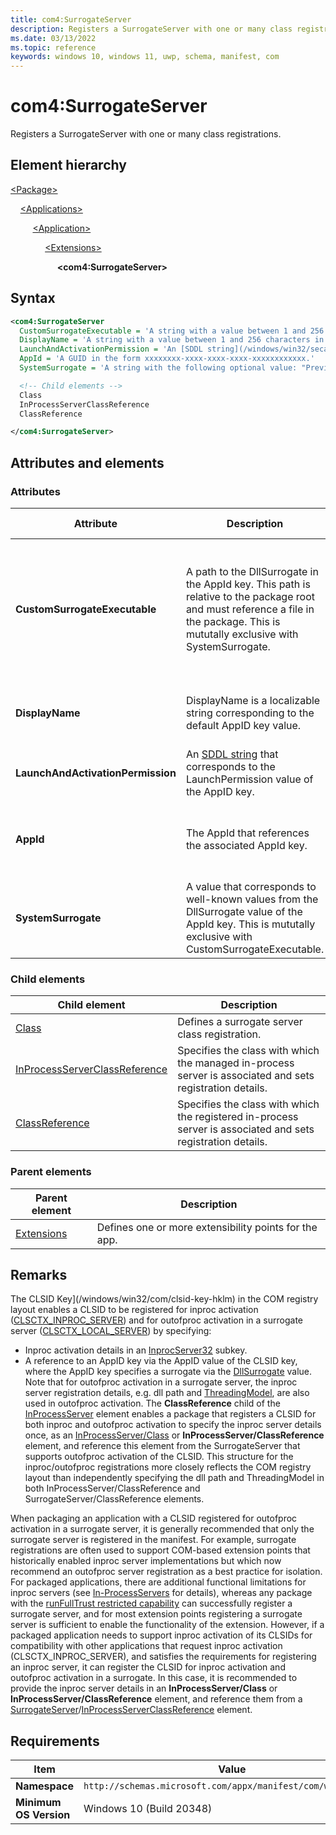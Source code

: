```yaml
---
title: com4:SurrogateServer
description: Registers a SurrogateServer with one or many class registrations. (com4:SurrogateServer)
ms.date: 03/13/2022
ms.topic: reference
keywords: windows 10, windows 11, uwp, schema, manifest, com
---
```


# com4:SurrogateServer

Registers a SurrogateServer with one or many class registrations.

## Element hierarchy

[\<Package\>](element-package.md)

&nbsp;&nbsp;&nbsp;&nbsp;[\<Applications\>](element-applications.md)

&nbsp;&nbsp;&nbsp;&nbsp; &nbsp;&nbsp;&nbsp;&nbsp;[\<Application\>](element-application.md)

&nbsp;&nbsp;&nbsp;&nbsp; &nbsp;&nbsp;&nbsp;&nbsp; &nbsp;&nbsp;&nbsp;&nbsp;[\<Extensions\>](element-1-extensions.md)

&nbsp;&nbsp;&nbsp;&nbsp; &nbsp;&nbsp;&nbsp;&nbsp; &nbsp;&nbsp;&nbsp;&nbsp; &nbsp;&nbsp;&nbsp;&nbsp;**\<com4:SurrogateServer\>**

## Syntax

```xml
<com4:SurrogateServer
  CustomSurrogateExecutable = 'A string with a value between 1 and 256 characters in length that must end with ".exe" and cannot contain these characters: <, >, :, ", |, ?, or *.'
  DisplayName = 'A string with a value between 1 and 256 characters in length. This string is localizable.'
  LaunchAndActivationPermission = 'An [SDDL string](/windows/win32/secauthz/security-descriptor-string-format) value.'
  AppId = 'A GUID in the form xxxxxxxx-xxxx-xxxx-xxxx-xxxxxxxxxxxx.'
  SystemSurrogate = 'A string with the following optional value: "PreviewHost".' >

  <!-- Child elements -->
  Class
  InProcessServerClassReference
  ClassReference

</com4:SurrogateServer>
```

## Attributes and elements

### Attributes

| Attribute | Description | Data type | Required | Default value |
|-|-|-|-|-|
| **CustomSurrogateExecutable** |  A path to the DllSurrogate in the AppId key. This path is relative to the package root and must reference a file in the package. This is mututally exclusive with SystemSurrogate. | A string with a value between 1 and 256 characters in length that must end with `.exe` and cannot contain these characters: `<`, `>`, `:`, `"`, `|`, `?`, or `*`. | Yes |  |
| **DisplayName** | DisplayName is a localizable string corresponding to the default AppID key value. | A string with a value between 1 and 256 characters in length. | Yes |  |
| **LaunchAndActivationPermission** | An [SDDL string](/windows/win32/secauthz/security-descriptor-string-format) that corresponds to the LaunchPermission value of the AppID key. | An [SDDL string](/windows/win32/secauthz/security-descriptor-string-format) value. | Yes |  |
| **AppId** | The AppId that references the associated AppId key.  | A GUID in the form xxxxxxxx-xxxx-xxxx-xxxx-xxxxxxxxxxxx. | Yes |  |
| **SystemSurrogate** | A value that corresponds to well-known values from the DllSurrogate value of the AppId key. This is mututally exclusive with CustomSurrogateExecutable. | A string with the following optional value: "PreviewHost". | Yes |  |

### Child elements

| Child element | Description |
|-|-|
| [Class](element-com4-surrogateserver-class.md) | Defines a surrogate server class registration. |
| [InProcessServerClassReference](element-com4-inprocessserverclassreference.md) | Specifies the class with which the managed in-process server is associated and sets registration details. |
| [ClassReference](element-com4-surrogateserver-classreference.md) | Specifies the class with which the registered in-process server is associated and sets registration details. |

### Parent elements

| Parent element | Description |
|-|-|
| [Extensions](element-1-extensions.md) | Defines one or more extensibility points for the app. |

## Remarks

The CLSID Key](/windows/win32/com/clsid-key-hklm) in the COM registry layout enables a CLSID to be registered for inproc activation ([CLSCTX_INPROC_SERVER](/windows/win32/api/wtypesbase/ne-wtypesbase-clsctx)) and for outofproc activation in a surrogate server ([CLSCTX_LOCAL_SERVER](/windows/win32/api/wtypesbase/ne-wtypesbase-clsctx)) by specifying:

- Inproc activation details in an [InprocServer32](/windows/win32/com/inprocserver32) subkey.
- A reference to an AppID key via the AppID value of the CLSID key, where the AppID key specifies a surrogate via the [DllSurrogate](/windows/win32/com/dllsurrogate) value. Note that for outofproc activation in a surrogate server, the inproc server registration details, e.g. dll path and [ThreadingModel](/windows/win32/com/choosing-the-threading-model), are also used in outofproc activation. The **ClassReference** child of the [InProcessServer](element-com4-inprocessserver.md) element enables a package that registers a CLSID for both inproc and outofproc activation to specify the inproc server details once, as an [InProcessServer/Class](element-com4-inprocessserver-class.md) or **InProcessServer/ClassReference** element, and reference this element from the SurrogateServer that supports outofproc activation of the CLSID. This structure for the inproc/outofproc registrations more closely reflects the COM registry layout than independently specifying the dll path and ThreadingModel in both InProcessServer/ClassReference and SurrogateServer/ClassReference elements.

When packaging an application with a CLSID registered for outofproc activation in a surrogate server, it is generally recommended that only the surrogate server is registered in the manifest. For example, surrogate registrations are often used to support COM-based extension points that historically enabled inproc server implementations but which now recommend an outofproc server registration as a best practice for isolation. For packaged applications, there are additional functional limitations for inproc servers (see [In-ProcessServers](/windows/win32/com/in-process-servers) for details), whereas any package with the [runFullTrust restricted capability](/windows/uwp/packaging/app-capability-declarations) can successfully register a surrogate server, and for most extension points registering a surrogate server is sufficient to enable the functionality of the extension. However, if a packaged application needs to support inproc activation of its CLSIDs for compatibility with other applications that request inproc activation (CLSCTX_INPROC_SERVER), and satisfies the requirements for registering an inproc server, it can register the CLSID for inproc activation and outofproc activation in a surrogate. In this case, it is recommended to provide the inproc server details in an **InProcessServer/Class** or **InProcessServer/ClassReference** element, and reference them from a [SurrogateServer](element-com4-serviceserver.md)/[InProcessServerClassReference](element-com4-inprocessserverclassreference.md) element.

## Requirements

| Item | Value |
|--|--|
| **Namespace** | `http://schemas.microsoft.com/appx/manifest/com/windows10/4` |
| **Minimum OS Version** | Windows 10 (Build 20348) |
